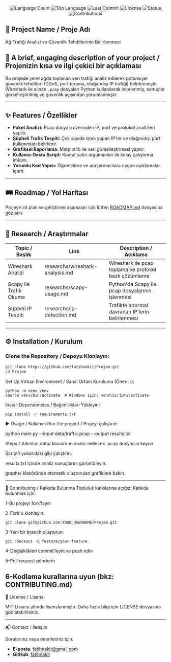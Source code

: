 <div align="center">
<img src="https://img.shields.io/github/languages/count/fatihnakit/Ag-Trafigi-Analizi-ile-Supheli-Davranislarin-Tespiti?style=flat-square&color=blueviolet" alt="Language Count">
<img src="https://img.shields.io/github/languages/top/fatihnakit/Ag-Trafigi-Analizi-ile-Supheli-Davranislarin-Tespiti?style=flat-square&color=1e90ff" alt="Top Language">
<img src="https://img.shields.io/github/last-commit/fatihnakit/Ag-Trafigi-Analizi-ile-Supheli-Davranislarin-Tespiti?style=flat-square&color=ff69b4" alt="Last Commit">
<img src="https://img.shields.io/github/license/fatihnakit/Ag-Trafigi-Analizi-ile-Supheli-Davranislarin-Tespiti?style=flat-square&color=yellow" alt="License">
<img src="https://img.shields.io/badge/Status-Active-green?style=flat-square" alt="Status">
<img src="https://img.shields.io/badge/Contributions-Welcome-brightgreen?style=flat-square" alt="Contributions">

</div>


## 📌 Project Name / Proje Adı
Ağ Trafiği Analizi ve Güvenlik Tehditlerinin Belirlenmesi

## 📝 A brief, engaging description of your project / Projenizin kısa ve ilgi çekici bir açıklaması
Bu projede yerel ağda toplanan veri trafiği analiz edilerek potansiyel güvenlik tehditleri (DDoS, port tarama, olağandışı IP trafiği) belirlenmiştir. Wireshark ile alınan `.pcap` dosyaları Python kullanılarak incelenmiş, sonuçlar görselleştirilmiş ve güvenlik açısından yorumlanmıştır.

---

## ✨ Features / Özellikler
- **Paket Analizi:** Pcap dosyası üzerinden IP, port ve protokol analizleri yapılır.  
- **Şüpheli Trafik Tespiti:** Çok sayıda istek yapan IP’ler ve olağandışı port kullanımları belirlenir.  
- **Grafiksel Raporlama:** Matplotlib ile veri görselleştirmesi yapılır.  
- **Kullanıcı Dostu Script:** Komut satırı argümanları ile kolay çalıştırma imkanı.  
- **Yorumlu Kod Yapısı:** Öğrencilere ve araştırmacılara uygun açıklamalar içerir.  


---

## 🛤️ Roadmap / Yol Haritası

Projeye ait plan ve geliştirme aşamaları için lütfen [ROADMAP.md](ROADMAP.md) dosyasına göz atın.


---


  ## 🔬 Research / Araştırmalar
  
  | Topic / Başlık             | Link                                 | Description / Açıklama                                      |
  |---------------------------|--------------------------------------|--------------------------------------------------------------|
  | Wireshark Analizi         | researchs/wireshark-analysis.md      | Wireshark ile pcap toplama ve protokol bazlı çözümleme      |
  | Scapy ile Trafik Okuma    | researchs/scapy-usage.md             | Python'da Scapy ile pcap dosyalarının işlenmesi              |
  | Şüpheli IP Tespiti        | researchs/ip-detection.md            | Trafikte anormal davranan IP’lerin belirlenmesi              |


---

## ⚙️ Installation / Kurulum


### Clone the Repository / Depoyu Klonlayın:
```bash
git clone https://github.com/fatihnakit/Projem.git
cd Projem
```
Set Up Virtual Environment / Sanal Ortam Kurulumu (Önerilir):
```
python -m venv venv
source venv/bin/activate  # Windows için: venv\Scripts\activate
```
Install Dependencies / Bağımlılıkları Yükleyin:
```
pip install -r requirements.txt

```
▶️ Usage / Kullanım
Run the project / Projeyi çalıştırın:

python main.py --input data/traffic.pcap --output results.txt

Steps / Adımlar:
data/ klasörüne analiz edilecek .pcap dosyasını koyun.

Script'i yukarıdaki gibi çalıştırın.

results.txt içinde analiz sonuçlarını görüntüleyin.

graphs/ klasöründe otomatik oluşturulan grafiklere bakın.

---

🤝 Contributing / Katkıda Bulunma
Topluluk katkılarına açığız! Katkıda bulunmak için:

1-Bu projeyi fork'layın

2-Fork'u klonlayın:
```
git clone git@github.com:YOUR_USERNAME/Projem.git
```
3-Yeni bir branch oluşturun:
```
git checkout -b feature/your-feature
```
4-Değişiklikleri commit’leyin ve push edin

5-Pull request gönderin

6-Kodlama kurallarına uyun (bkz: CONTRIBUTING.md)
---

📄 License / Lisans

MIT Lisansı altında lisanslanmıştır. Daha fazla bilgi için LICENSE dosyasına göz atabilirsiniz.

---

📬 Contact / İletişim

Sorularınız veya önerileriniz için:
- **E-posta**: fatihnakit@gmail.com
- **GitHub**: [fatihnakit](https://github.com/fatihnakit)

